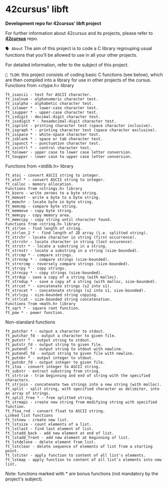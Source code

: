    # **42cursus' libft**

__Development repo for 42cursus' libft project__

For further information about 42cursus and its projects, 
please refer to **[42cursus](https://github.com/appinha/42cursus)** repo.


`🗣️ About`
The aim of this project is to code a C library regrouping usual functions that you'll be allowed to use in all your other projects.

For detailed information, refer to the subject of this project.

`🚀 TLDR`: this project consists of coding basic C functions (see below), which are then compiled
into a library for use in other projects of the cursus.
Functions from <ctype.h> library
  ```
  ft_isascii - test for ASCII character.
  ft_isalnum - alphanumeric character test.
  ft_isalpha - alphabetic character test.
  ft_islower * - lower-case character test.
  ft_isupper * - upper-case character test.
  ft_isdigit - decimal-digit character test.
  ft_isxdigit * - hexadecimal-digit character test.
  ft_isprint - printing character test (space character inclusive).
  ft_isgraph * - printing character test (space character exclusive).
  ft_isspace * - white-space character test.
  ft_isblank * - space or tab character test.
  ft_ispunct * - punctuation character test.
  ft_iscntrl * - control character test.
  ft_tolower - upper case to lower case letter conversion.
  ft_toupper - lower case to upper case letter conversion.
  ```

Functions from <stdlib.h> library
  ```
  ft_atoi - convert ASCII string to integer.
  ft_atof * - convert ASCII string to integer.
  ft_calloc - memory allocation.
  Functions from <strings.h> library
  ft_bzero - write zeroes to a byte string.
  ft_memset - write a byte to a byte string.
  ft_memchr - locate byte in byte string.
  ft_memcmp - compare byte string.
  ft_memmove - copy byte string.
  ft_memcpy - copy memory area.
  ft_memccpy - copy string until character found.
  Functions from <string.h> library
  ft_strlen - find length of string.
  ft_strlen_2 * - find length of 2D array (i.e. splitted string).
  ft_strchr - locate character in string (first occurrence).
  ft_strrchr - locate character in string (last occurence).
  ft_strstr * - locate a substring in a string.
  ft_strnstr - locate a substring in a string (size-bounded).
  ft_strcmp * - compare strings.
  ft_strncmp * - compare strings (size-bounded).
  ft_strnrcmp - reversely compare strings (size-bounded).
  ft_strcpy * - copy strings.
  ft_strncpy * - copy strings (size-bounded).
  ft_strdup - save a copy of a string (with malloc).
  ft_strndup * - save a copy of a string (with malloc, size-bounded).
  ft_strcat * - concatenate strings (s2 into s1).
  ft_strncat * - concatenate strings (s2 into s1, size-bounded).
  ft_strlcpy - size-bounded string copying.
  ft_strlcat - size-bounded string concatenation.
  Functions from <math.h> library
  ft_sqrt * - square root function.
  ft_pow * - power function.
  ```

Non-standard functions
  ```ft_swap * - swap value of two integers.
  ft_putchar * - output a character to stdout.
  ft_putchar_fd - output a character to given file.
  ft_putstr * - output string to stdout.
  ft_putstr_fd - output string to given file.
  ft_putendl * - output string to stdout with newline.
  ft_putendl_fd - output string to given file with newline.
  ft_putnbr * - output integer to stdout.
  ft_putnbr_fd - output integer to given file.
  ft_itoa - convert integer to ASCII string.
  ft_substr - extract substring from string.
  ft_strtrim - trim beginning and end of string with the specified characters.
  ft_strjoin - concatenate two strings into a new string (with malloc).
  ft_split - split string, with specified character as delimiter, into an array of strings.
  ft_split_free * - free splitted string.
  ft_strmapi - create new string from modifying string with specified function.
  ft_ftoa_rnd - convert float to ASCII string.
  Linked list functions
  ft_lstnew - create new list.
  ft_lstsize - count elements of a list.
  ft_lstlast - find last element of list.
  ft_lstadd_back - add new element at end of list.
  ft_lstadd_front - add new element at beginning of list.
  ft_lstdelone - delete element from list.
  ft_lstclear - delete sequence of elements of list from a starting point.
  ft_lstiter - apply function to content of all list's elements.
  ft_lstmap - apply function to content of all list's elements into new list.
  ```
Note: functions marked with * are bonus functions (not mandatory by the project's subject).
